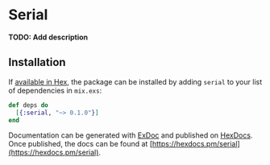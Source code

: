 # Serial

**TODO: Add description**

## Installation

If [available in Hex](https://hex.pm/docs/publish), the package can be installed
by adding `serial` to your list of dependencies in `mix.exs`:

```elixir
def deps do
  [{:serial, "~> 0.1.0"}]
end
```

Documentation can be generated with [ExDoc](https://github.com/elixir-lang/ex_doc)
and published on [HexDocs](https://hexdocs.pm). Once published, the docs can
be found at [https://hexdocs.pm/serial](https://hexdocs.pm/serial).

